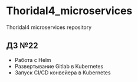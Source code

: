 # Thoridal4_microservices
Thoridal4 microservices repository

## ДЗ №22

- Работа с Helm
- Развертывание Gitlab в Kubernetes
- Запуск CI/CD конвейера в Kubernetes
